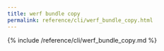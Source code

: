 ```yaml
---
title: werf bundle copy
permalink: reference/cli/werf_bundle_copy.html
---
```


{% include /reference/cli/werf_bundle_copy.md %}
